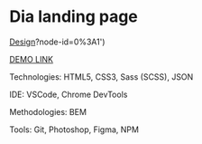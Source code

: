# Dia landing page
[Design]('https://www.figma.com/file/7qwsWggv9BAxMi2VPhBuPr/Air-(formerly-Dia))?node-id=0%3A1')

[DEMO LINK](https://roman-toritsyn.github.io/layout_dia/)

Technologies: HTML5, CSS3, Sass (SCSS), JSON

IDE: VSCode, Chrome DevTools

Methodologies: BEM

Tools: Git, Photoshop, Figma, NPM 
